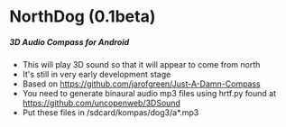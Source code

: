 # NorthDog (0.1beta)
##### 3D Audio Compass for Android

 * This will play 3D sound so that it will appear to come from north
 * It's still in very early development stage
 * Based on https://github.com/jarofgreen/Just-A-Damn-Compass
 * You need to generate binaural audio mp3 files using hrtf.py found at https://github.com/uncopenweb/3DSound
 * Put these files in /sdcard/kompas/dog3/a*.mp3
